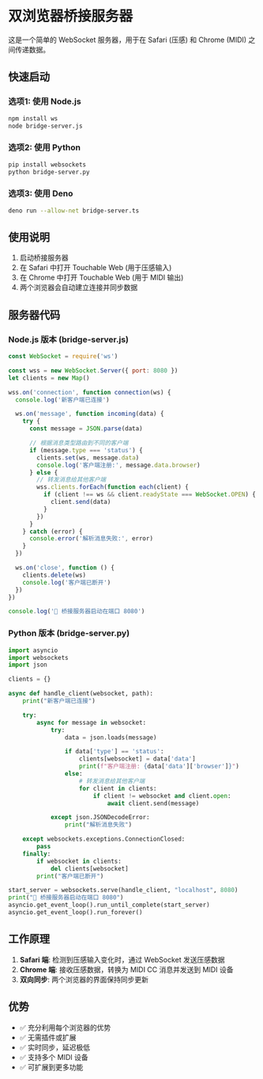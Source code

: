 # 双浏览器桥接服务器

这是一个简单的 WebSocket 服务器，用于在 Safari (压感) 和 Chrome (MIDI) 之间传递数据。

## 快速启动

### 选项1: 使用 Node.js

```bash
npm install ws
node bridge-server.js
```

### 选项2: 使用 Python

```bash
pip install websockets
python bridge-server.py
```

### 选项3: 使用 Deno

```bash
deno run --allow-net bridge-server.ts
```

## 使用说明

1. 启动桥接服务器
2. 在 Safari 中打开 Touchable Web (用于压感输入)
3. 在 Chrome 中打开 Touchable Web (用于 MIDI 输出)
4. 两个浏览器会自动建立连接并同步数据

## 服务器代码

### Node.js 版本 (bridge-server.js)

```javascript
const WebSocket = require('ws')

const wss = new WebSocket.Server({ port: 8080 })
let clients = new Map()

wss.on('connection', function connection(ws) {
  console.log('新客户端已连接')

  ws.on('message', function incoming(data) {
    try {
      const message = JSON.parse(data)

      // 根据消息类型路由到不同的客户端
      if (message.type === 'status') {
        clients.set(ws, message.data)
        console.log('客户端注册:', message.data.browser)
      } else {
        // 转发消息给其他客户端
        wss.clients.forEach(function each(client) {
          if (client !== ws && client.readyState === WebSocket.OPEN) {
            client.send(data)
          }
        })
      }
    } catch (error) {
      console.error('解析消息失败:', error)
    }
  })

  ws.on('close', function () {
    clients.delete(ws)
    console.log('客户端已断开')
  })
})

console.log('🚀 桥接服务器启动在端口 8080')
```

### Python 版本 (bridge-server.py)

```python
import asyncio
import websockets
import json

clients = {}

async def handle_client(websocket, path):
    print("新客户端已连接")

    try:
        async for message in websocket:
            try:
                data = json.loads(message)

                if data['type'] == 'status':
                    clients[websocket] = data['data']
                    print(f"客户端注册: {data['data']['browser']}")
                else:
                    # 转发消息给其他客户端
                    for client in clients:
                        if client != websocket and client.open:
                            await client.send(message)

            except json.JSONDecodeError:
                print("解析消息失败")

    except websockets.exceptions.ConnectionClosed:
        pass
    finally:
        if websocket in clients:
            del clients[websocket]
        print("客户端已断开")

start_server = websockets.serve(handle_client, "localhost", 8080)
print("🚀 桥接服务器启动在端口 8080")
asyncio.get_event_loop().run_until_complete(start_server)
asyncio.get_event_loop().run_forever()
```

## 工作原理

1. **Safari 端**: 检测到压感输入变化时，通过 WebSocket 发送压感数据
2. **Chrome 端**: 接收压感数据，转换为 MIDI CC 消息并发送到 MIDI 设备
3. **双向同步**: 两个浏览器的界面保持同步更新

## 优势

- ✅ 充分利用每个浏览器的优势
- ✅ 无需插件或扩展
- ✅ 实时同步，延迟极低
- ✅ 支持多个 MIDI 设备
- ✅ 可扩展到更多功能
